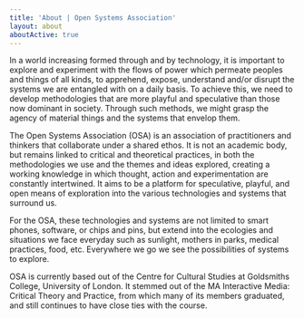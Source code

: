 ```yaml
---
title: 'About | Open Systems Association'
layout: about
aboutActive: true
---
```


<p>In a world increasing formed through and by technology, it is important to explore and experiment with the flows of power which permeate peoples and things of all kinds, to apprehend, expose, understand and/or disrupt the systems we are entangled with on a daily basis.  To achieve this, we need to develop methodologies that are more playful and speculative than those now dominant in society.  Through such methods, we might grasp the agency of material things and the systems that envelop them.</p>

<p>The Open Systems Association (OSA) is an association of practitioners and thinkers that collaborate under a shared ethos. It is not an academic body, but remains linked to critical and theoretical practices, in both the methodologies we use and the themes and ideas explored, creating a working knowledge in which thought, action and experimentation are constantly intertwined. It aims to be a platform for speculative, playful, and open means of exploration into the various technologies and systems that surround us.</p>

<p>For the OSA, these technologies and systems are not limited to smart phones, software, or chips and pins, but extend into the ecologies and situations we face everyday such as sunlight, mothers in parks, medical practices, food, etc. Everywhere we go we see the possibilities of systems to explore.</p>

<p>OSA is currently based out of the Centre for Cultural Studies at Goldsmiths College, University of London.  It stemmed out of the MA Interactive Media: Critical Theory and Practice, from which many of its members graduated, and still continues to have close ties with the course. </p>
